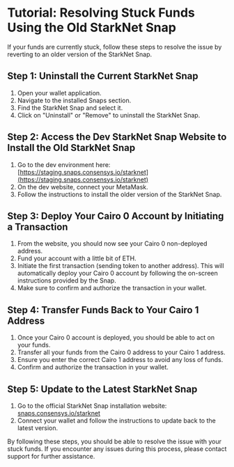# Tutorial: Resolving Stuck Funds Using the Old StarkNet Snap

If your funds are currently stuck, follow these steps to resolve the issue by reverting to an older version of the StarkNet Snap.

## Step 1: Uninstall the Current StarkNet Snap
1. Open your wallet application.
2. Navigate to the installed Snaps section.
3. Find the StarkNet Snap and select it.
4. Click on "Uninstall" or "Remove" to uninstall the StarkNet Snap.

## Step 2: Access the Dev StarkNet Snap Website to Install the Old StarkNet Snap
1. Go to the dev environment here: [https://staging.snaps.consensys.io/starknet](https://staging.snaps.consensys.io/starknet)
2. On the dev website, connect your MetaMask.
3. Follow the instructions to install the older version of the StarkNet Snap.

## Step 3: Deploy Your Cairo 0 Account by Initiating a Transaction
1. From the website, you should now see your Cairo 0 non-deployed address.
2. Fund your account with a little bit of ETH.
3. Initiate the first transaction (sending token to another address). This will automatically deploy your Cairo 0 account by following the on-screen instructions provided by the Snap.
4. Make sure to confirm and authorize the transaction in your wallet.

## Step 4: Transfer Funds Back to Your Cairo 1 Address
1. Once your Cairo 0 account is deployed, you should be able to act on your funds.
2. Transfer all your funds from the Cairo 0 address to your Cairo 1 address.
3. Ensure you enter the correct Cairo 1 address to avoid any loss of funds.
4. Confirm and authorize the transaction in your wallet.

## Step 5: Update to the Latest StarkNet Snap
1. Go to the official StarkNet Snap installation website: [snaps.consensys.io/starknet](https://snaps.consensys.io/starknet)
2. Connect your wallet and follow the instructions to update back to the latest version.

By following these steps, you should be able to resolve the issue with your stuck funds. If you encounter any issues during this process, please contact support for further assistance.


